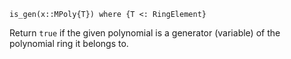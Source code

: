 ```
is_gen(x::MPoly{T}) where {T <: RingElement}
```

Return `true` if the given polynomial is a generator (variable) of the polynomial ring it belongs to.
